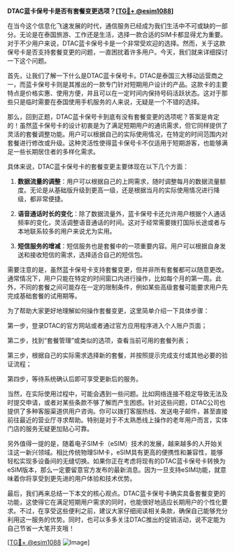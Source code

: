 **DTAC蓝卡保号卡是否有套餐变更选项？[[TG💪+ @esim1088](https://t.me/s/esim1088)]**

在当今这个信息化飞速发展的时代，通信服务已经成为我们生活中不可或缺的一部分。无论是在泰国旅游、工作还是生活，选择一款合适的SIM卡都显得尤为重要。对于不少用户来说，DTAC蓝卡保号卡是一个非常受欢迎的选择。然而，关于这款保号卡是否支持套餐变更的问题，一直困扰着许多用户。今天，我们就来详细探讨一下这个问题。

首先，让我们了解一下什么是DTAC蓝卡保号卡。DTAC是泰国三大移动运营商之一，而蓝卡保号卡则是其推出的一款专门针对短期用户设计的产品。这款卡的主要特点是价格实惠、使用方便，并且可以在一定时间内保持号码活跃状态。这对于那些只是临时需要在泰国使用手机服务的人来说，无疑是一个不错的选择。

那么，回到正题，DTAC蓝卡保号卡到底有没有套餐变更的选项呢？答案是肯定的！虽然蓝卡保号卡的设计初衷是为了满足短期用户的通讯需求，但它同样提供了灵活的套餐调整功能。用户可以根据自己的实际使用情况，在特定的时间范围内对套餐进行修改或升级。这种灵活性使得蓝卡保号卡不仅适用于短期游客，也能够满足一些长期居住者的多样化需求。

具体来说，DTAC蓝卡保号卡的套餐变更主要体现在以下几个方面：

1. **数据流量的调整**：用户可以根据自己的上网需求，随时调整每月的数据流量额度。无论是从基础版升级到更高一级，还是根据当月的实际使用情况进行降级，都非常便捷。
   
2. **语音通话时长的变化**：除了数据流量外，蓝卡保号卡还允许用户根据个人通话频率的变化，灵活调整语音通话的时间。这对于经常需要拨打国际长途或者与本地联系较多的用户来说尤为实用。

3. **短信服务的增减**：短信服务也是套餐中的一项重要内容。用户可以根据自身发送和接收短信的需求，选择适合自己的短信包。

需要注意的是，虽然蓝卡保号卡支持套餐变更，但并非所有套餐都可以随意更改。通常情况下，用户只能在特定的时间窗口内进行操作，比如每个月的第一周。此外，不同的套餐之间可能存在一定的限制条件，例如某些高级套餐可能要求用户先完成基础套餐的试用期等。

为了帮助大家更好地理解如何操作套餐变更，这里简单介绍一下具体步骤：

第一步，登录DTAC的官方网站或者通过官方应用程序进入个人账户页面；

第二步，找到“套餐管理”或类似的选项，查看当前可用的套餐列表；

第三步，根据自己的实际需求选择新的套餐，并按照提示完成支付或其他必要的验证流程；

第四步，等待系统确认后即可享受更新后的服务。

当然，在实际使用过程中，可能会遇到一些问题。比如网络连接不稳定导致无法及时提交申请，或者对某些条款不够了解而产生困惑。针对这些问题，DTAC公司也提供了多种客服渠道供用户咨询。你可以拨打客服热线、发送电子邮件，甚至直接前往最近的营业厅寻求帮助。特别是对于不太熟悉线上操作的老年用户而言，实体门店的服务无疑更加贴心可靠。

另外值得一提的是，随着电子SIM卡（eSIM）技术的发展，越来越多的人开始关注这一新兴领域。相比传统物理SIM卡，eSIM具有更高的便携性和兼容性，能够轻松实现多设备间的无缝切换。如果你正在考虑将现有的DTAC蓝卡保号卡转换为eSIM版本，那么一定要留意官方发布的最新消息。因为一旦支持eSIM功能，就意味着你将享受到更先进的用户体验和技术优势。

最后，我们再来总结一下本文的核心观点。DTAC蓝卡保号卡确实具备套餐变更的功能，这使得它在满足短期用户需求的同时，也能很好地适应长期用户的个性化要求。不过，在享受这些便利之前，建议大家仔细阅读相关条款，确保自己能够充分利用这一服务的优势。同时，也可以多多关注DTAC推出的促销活动，说不定能为自己节省一大笔开支哦！

[[TG💪+ @esim1088](https://t.me/s/esim1088) ![Image](https://i.postimg.cc/4NQfJmqS/Snipaste-2025-05-13-00-14-12.png)]